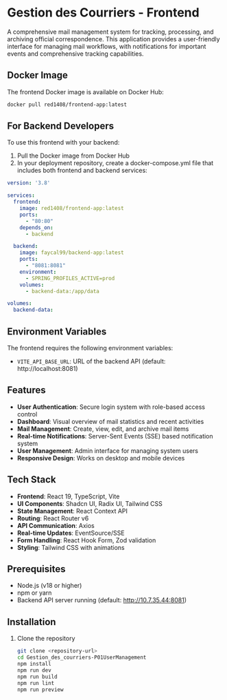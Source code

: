 # Gestion des Courriers - Frontend

A comprehensive mail management system for tracking, processing, and archiving official correspondence. This application provides a user-friendly interface for managing mail workflows, with notifications for important events and comprehensive tracking capabilities.

## Docker Image

The frontend Docker image is available on Docker Hub:

```bash
docker pull red1408/frontend-app:latest
```

## For Backend Developers

To use this frontend with your backend:

1. Pull the Docker image from Docker Hub
2. In your deployment repository, create a docker-compose.yml file that includes both frontend and backend services:

```yaml
version: '3.8'

services:
  frontend:
    image: red1408/frontend-app:latest
    ports:
      - "80:80"
    depends_on:
      - backend

  backend:
    image: faycal99/backend-app:latest
    ports:
      - "8081:8081"
    environment:
      - SPRING_PROFILES_ACTIVE=prod
    volumes:
      - backend-data:/app/data

volumes:
  backend-data:
```

## Environment Variables

The frontend requires the following environment variables:

- `VITE_API_BASE_URL`: URL of the backend API (default: http://localhost:8081)

## Features

- **User Authentication**: Secure login system with role-based access control
- **Dashboard**: Visual overview of mail statistics and recent activities
- **Mail Management**: Create, view, edit, and archive mail items
- **Real-time Notifications**: Server-Sent Events (SSE) based notification system
- **User Management**: Admin interface for managing system users
- **Responsive Design**: Works on desktop and mobile devices

## Tech Stack

- **Frontend**: React 19, TypeScript, Vite
- **UI Components**: Shadcn UI, Radix UI, Tailwind CSS
- **State Management**: React Context API
- **Routing**: React Router v6
- **API Communication**: Axios
- **Real-time Updates**: EventSource/SSE
- **Form Handling**: React Hook Form, Zod validation
- **Styling**: Tailwind CSS with animations

## Prerequisites

- Node.js (v18 or higher)
- npm or yarn
- Backend API server running (default: http://10.7.35.44:8081)

## Installation

1. Clone the repository
   ```bash
   git clone <repository-url>
   cd Gestion_des_courriers-P01UserManagement
   npm install
   npm run dev
   npm run build
   npm run lint
   npm run preview

